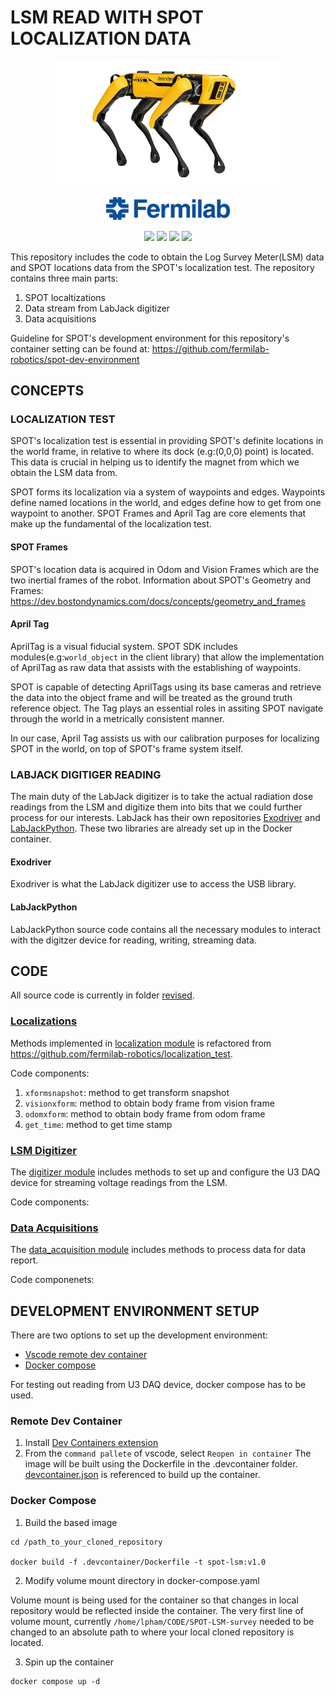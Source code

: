 # LSM READ WITH SPOT LOCALIZATION DATA 

<p align="center"><img src="./img/spot-removebg-preview.png" width="auto" height="200" /></p>
<p align="center"><img src="./img/FNAL-Logo-NAL-Blue.png" width="200" height="auto"></p>

<div align="center" >
<a href="https://github.com/boston-dynamics/spot-sdk"><img src="https://img.shields.io/badge/spot--sdk-FBD403?style=flat"></a>
<a href="https://www.docker.com/"><img src="https://img.shields.io/badge/Docker-blue?logo=docker&logoColor=white"></a>
<a href="https://www.python.org"><img src="https://img.shields.io/badge/Python-3.7-3776AB.svg?style=flat&logo=python&logoColor=white"></a>
<a href="https://labjack.com/"><img src="https://img.shields.io/badge/LabJackPython-2.1.0-8B0000?style=flat
"></a>
</div>



This repository includes the code to obtain the Log Survey Meter(LSM) data and SPOT locations data from the SPOT's localization test. The repository contains three main parts: 
1. SPOT localtizations    
2. Data stream from LabJack digitizer 
3. Data acquisitions 

Guideline for SPOT's development environment for this repository's container setting can be found at: <https://github.com/fermilab-robotics/spot-dev-environment> 

## CONCEPTS

### LOCALIZATION TEST 
SPOT's localization test is essential in providing SPOT's definite locations in the world frame, in relative to where its dock (e.g:(0,0,0) point) is located. This data is crucial in helping us to identify the magnet from which we obtain the LSM data from.

SPOT forms its localization via a system of waypoints and edges. Waypoints define named locations in the world, and edges define how to get from one waypoint to another. SPOT Frames and April Tag are core elements that make up the fundamental of the localization test.

#### SPOT Frames 
SPOT's location data is acquired in Odom and Vision Frames which are the two inertial frames of the robot.
Information about SPOT's Geometry and Frames: <https://dev.bostondynamics.com/docs/concepts/geometry_and_frames> 

#### April Tag 
AprilTag is a visual fiducial system. SPOT SDK includes modules(e.g:```world_object``` in the client library) that allow the implementation of AprilTag as raw data that assists with the establishing of waypoints. 

SPOT is capable of detecting AprilTags using its base cameras and retrieve the data into the object frame and will be treated as the ground truth reference object. The Tag plays an essential roles in assiting SPOT navigate through the world in a metrically consistent manner. 

In our case, April Tag assists us with our calibration purposes for localizing SPOT in the world, on top of SPOT's frame system itself. 

### LABJACK DIGITIGER READING 
The main duty of the LabJack digitizer is to take the actual radiation dose readings from the LSM and digitize them into bits that we could further process for our interests. 
LabJack has their own repositories [Exodriver](https://github.com/labjack/exodriver) and [LabJackPython](https://github.com/labjack/LabJackPython). These two libraries are already set up in the Docker container.

#### Exodriver 
Exodriver is what the LabJack digitizer use to access the USB library. 

#### LabJackPython
LabJackPython source code contains all the necessary modules to interact with the digitzer device for reading, writing, streaming data.

## CODE
All source code is currently in folder [revised](./revised).
### [Localizations](./revised/localizations/)  
Methods implemented in [localization module](./revised/localizations/localization.py) is refactored from <https://github.com/fermilab-robotics/localization_test>. 

Code components: 
1. `xformsnapshot`: method to get transform snapshot
2. `visionxform`: method to obtain body frame from vision frame
3. `odomxform`: method to obtain body frame from odom frame
4. `get_time`: method to get time stamp

### [LSM Digitizer](./revised/lsm_digitizers/)
The [digitizer module](./revised/lsm_digitizers/digitizer.py) includes methods to set up and configure the U3 DAQ device for streaming voltage readings from the LSM. 

Code components:


### [Data Acquisitions](./revised/data_acquisitions/) 

The [data_acquisition module](./revised/data_acquisitions/data_acquisition.py) includes methods to process data for data report. 

Code componenets:

## DEVELOPMENT ENVIRONMENT SETUP
There are two options to set up the development environment: 
- [Vscode remote dev container](https://code.visualstudio.com/docs/devcontainers/containers)
- [Docker compose](https://docs.docker.com/compose/)

For testing out reading from U3 DAQ device, docker compose has to be used. 

### Remote Dev Container

1. Install [Dev Containers extension](https://marketplace.visualstudio.com/items?itemName=ms-vscode-remote.remote-containers)
1. From the `command pallete` of vscode, select `Reopen in container`
The image will be built using the Dockerfile in the .devcontainer folder. [devcontainer.json](.devcontainer/devcontainer.json) is referenced to build up the container. 



### Docker Compose 

1. Build the based image

```
cd /path_to_your_cloned_repository

docker build -f .devcontainer/Dockerfile -t spot-lsm:v1.0 
```

2. Modify volume mount directory in docker-compose.yaml

Volume mount is being used for the container so that changes in local repository would be reflected inside the container. 
The very first line of volume mount, currently `/home/lpham/CODE/SPOT-LSM-survey` needed to be changed to an absolute path to where your local cloned repository is located. 

3. Spin up the container 

```
docker compose up -d 
```









  


